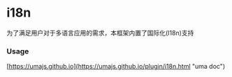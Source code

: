 # i18n

为了满足用户对于多语言应用的需求，本框架内置了国际化(I18n)支持

### Usage

[https://umajs.github.io](https://umajs.github.io/plugin/i18n.html "uma doc")
